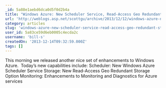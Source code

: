 ```yaml
---
_id: 5a88e1aebd6dca0d5f0d2b4a
title: "Windows Azure: New Scheduler Service, Read-Access Geo Redundant Storage, and Monitoring Updates"
url: 'http://weblogs.asp.net/scottgu/archive/2013/12/12/windows-azure-new-scheduler-service-read-access-geo-redundant-storage-and-monitoring-updates.aspx'
category: articles
slug: 'windows-azure-new-scheduler-service-read-access-geo-redundant-storage-and-monitoring-updates'
user_id: 5a83ce59d6eb0005c4ecda2c
username: 'bill-s'
createdOn: '2013-12-14T09:32:59.000Z'
tags: []
---
```


This morning we released another nice set of enhancements to Windows Azure.  Today’s new capabilities include:
Scheduler: New Windows Azure Scheduler Service
Storage: New Read-Access Geo Redundant Storage Option
Monitoring: Enhancements to Monitoring and Diagnostics for Azure services
